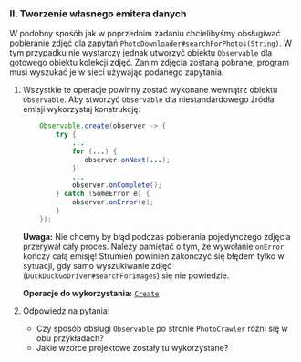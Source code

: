 ### II. Tworzenie własnego emitera danych

W podobny sposób jak w poprzednim zadaniu chcielibyśmy obsługiwać pobieranie zdjęć dla zapytań `PhotoDownloader#searchForPhotos(String)`. W tym przypadku nie wystarczy jednak utworzyć obiektu `Observable` dla gotowego obiektu kolekcji zdjęć. Zanim zdjęcia zostaną pobrane, program musi wyszukać je w sieci używając podanego zapytania.

1.  Wszystkie te operacje powinny zostać wykonane wewnątrz obiektu `Observable`. Aby stworzyć `Observable` dla niestandardowego źródła emisji wykorzystaj konstrukcję:

    ```java
        Observable.create(observer -> {
            try {
                ...
                for (...) {
                   observer.onNext(...);
                }
                ...
                observer.onComplete();
            } catch (SomeError e) {
                observer.onError(e);
            }
        });
    ```
    
    **Uwaga:** Nie chcemy by błąd podczas pobierania pojedynczego zdjęcia przerywał cały proces. Należy pamiętać o tym, że wywołanie `onError` kończy całą emisję!  Strumień powinien zakończyć się błędem tylko w sytuacji, gdy samo wyszukiwanie zdjęć (`DuckDuckGoDriver#searchForImages`) się nie powiedzie.
	
	**Operacje do wykorzystania:** [`Create`](http://reactivex.io/documentation/operators/create.html)

1. Odpowiedz na pytania:
	- Czy sposób obsługi `Observable` po stronie `PhotoCrawler` różni się w obu przykładach?
	- Jakie wzorce projektowe zostały tu wykorzystane?
